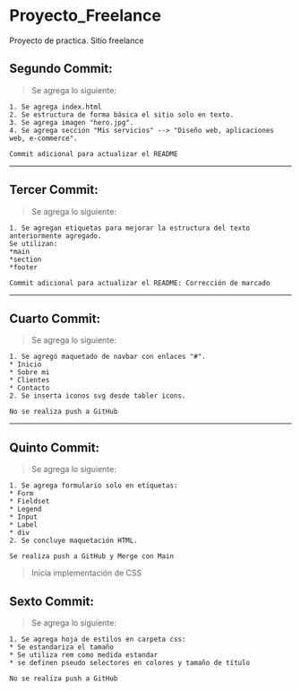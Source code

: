 # Proyecto_Freelance
Proyecto de practica. Sitio freelance

## Segundo Commit:
> Se agrega lo siguiente:

```
1. Se agrega index.html
2. Se estructura de forma básica el sitio solo en texto.
3. Se agrega imagen "hero.jpg".
4. Se agrega sección "Mis servicios" --> "Diseño web, aplicaciones web, e-commerce".
```
`Commit adicional para actualizar el README`

---

## Tercer Commit:
> Se agrega lo siguiente:

```
1. Se agregan etiquetas para mejorar la estructura del texto anteriormente agregado.
Se utilizan:
*main
*section
*footer
```
`Commit adicional para actualizar el README: Corrección de marcado`

---

## Cuarto Commit:
> Se agrega lo siguiente:

```
1. Se agregó maquetado de navbar con enlaces "#".
* Inicio
* Sobre mi
* Clientes
* Contacto
2. Se inserta iconos svg desde tabler icons.
```
`No se realiza push a GitHub`

---

## Quinto Commit:
> Se agrega lo siguiente:
```
1. Se agrega formulario solo en etiquetas:
* Form
* Fieldset
* Legend
* Input
* Label
* div
2. Se concluye maquetación HTML.
```
`Se realiza push a GitHub y Merge con Main`
> Inicia implementación de CSS

## Sexto Commit:
> Se agrega lo siguiente:
```
1. Se agrega hoja de estilos en carpeta css:
* Se estandariza el tamaño
* Se utiliza rem como medida estandar
* se definen pseudo selectores en colores y tamaño de título
```
`No se realiza push a GitHub`
